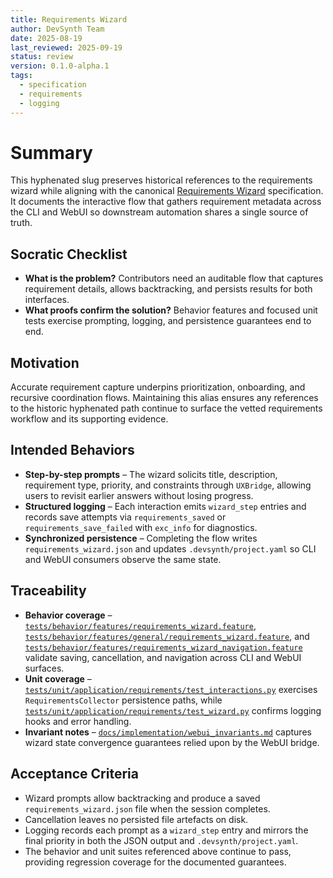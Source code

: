 ```yaml
---
title: Requirements Wizard
author: DevSynth Team
date: 2025-08-19
last_reviewed: 2025-09-19
status: review
version: 0.1.0-alpha.1
tags:
  - specification
  - requirements
  - logging
---
```


# Summary

This hyphenated slug preserves historical references to the requirements
wizard while aligning with the canonical
[Requirements Wizard](requirements_wizard.md) specification. It documents
the interactive flow that gathers requirement metadata across the CLI and
WebUI so downstream automation shares a single source of truth.

## Socratic Checklist

- **What is the problem?** Contributors need an auditable flow that captures
  requirement details, allows backtracking, and persists results for both
  interfaces.
- **What proofs confirm the solution?** Behavior features and focused unit
  tests exercise prompting, logging, and persistence guarantees end to end.

## Motivation

Accurate requirement capture underpins prioritization, onboarding, and
recursive coordination flows. Maintaining this alias ensures any
references to the historic hyphenated path continue to surface the vetted
requirements workflow and its supporting evidence.

## Intended Behaviors

- **Step-by-step prompts** – The wizard solicits title, description,
  requirement type, priority, and constraints through `UXBridge`, allowing
  users to revisit earlier answers without losing progress.
- **Structured logging** – Each interaction emits `wizard_step` entries and
  records save attempts via `requirements_saved` or
  `requirements_save_failed` with `exc_info` for diagnostics.
- **Synchronized persistence** – Completing the flow writes
  `requirements_wizard.json` and updates `.devsynth/project.yaml` so CLI
  and WebUI consumers observe the same state.

## Traceability

- **Behavior coverage** –
  [`tests/behavior/features/requirements_wizard.feature`](../../tests/behavior/features/requirements_wizard.feature),
  [`tests/behavior/features/general/requirements_wizard.feature`](../../tests/behavior/features/general/requirements_wizard.feature),
  and [`tests/behavior/features/requirements_wizard_navigation.feature`](../../tests/behavior/features/requirements_wizard_navigation.feature)
  validate saving, cancellation, and navigation across CLI and WebUI
  surfaces.
- **Unit coverage** –
  [`tests/unit/application/requirements/test_interactions.py`](../../tests/unit/application/requirements/test_interactions.py)
  exercises `RequirementsCollector` persistence paths, while
  [`tests/unit/application/requirements/test_wizard.py`](../../tests/unit/application/requirements/test_wizard.py)
  confirms logging hooks and error handling.
- **Invariant notes** –
  [`docs/implementation/webui_invariants.md`](../implementation/webui_invariants.md)
  captures wizard state convergence guarantees relied upon by the WebUI
  bridge.

## Acceptance Criteria

- Wizard prompts allow backtracking and produce a saved
  `requirements_wizard.json` file when the session completes.
- Cancellation leaves no persisted file artefacts on disk.
- Logging records each prompt as a `wizard_step` entry and mirrors the final
  priority in both the JSON output and `.devsynth/project.yaml`.
- The behavior and unit suites referenced above continue to pass, providing
  regression coverage for the documented guarantees.
